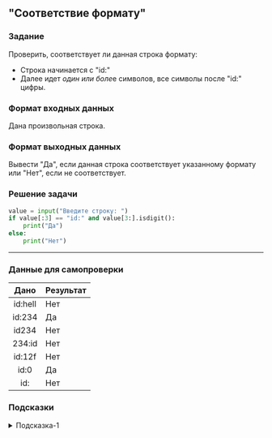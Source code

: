 ## "Соответствие формату"

### Задание

Проверить, соответствует ли данная строка формату:
* Строка начинается с "id:"
* Далее идет *один или боле*е символов, все символы после "id:" цифры.

### Формат входных данных

Дана произвольная строка.

### Формат выходных данных

Вывести "Да", если данная строка соответствует указанному формату или "Нет", если не соответствует.

### Решение задачи

```python
value = input("Введите строку: ")
if value[:3] == "id:" and value[3:].isdigit():
    print("Да")
else:
    print("Нет")
```

---

### Данные для самопроверки

| Дано | Результат |
| :---: | --- |
|    id:hell    | Нет |
|    id:234    | Да |
|    id234    | Нет |
|    234:id    | Нет |
|    id:12f    | Нет |
|    id:0    | Да |
|    id:    | Нет |

### Подсказки

<details>
<summary>Подсказка-1</summary>
Вспомните про срезы.
</details>
